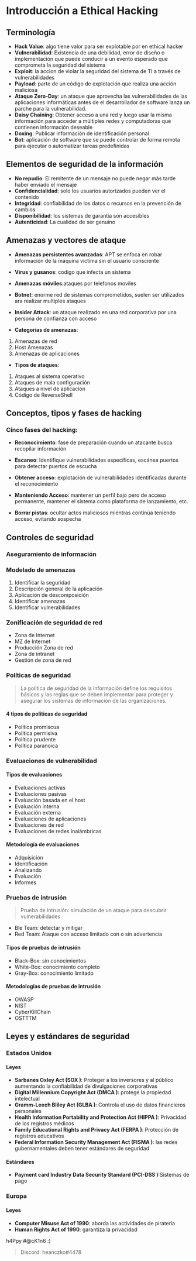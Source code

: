 # Introducción a Ethical Hacking

## Terminología

* **Hack Value**: algo tiene valor para ser explotable por en ethical hacker
* **Vulnerabilidad**: Existencia de una debilidad, error de diseño o implementación que puede conducir a un evento esperado que comprometa la seguridad del sistema
* **Exploit**: la accion de violar la seguridad del sistema de TI a través de vulnerabilidades
* **Payload**: parte de un código de explotación que realiza una acción maliciosa
* **Ataque Zero-Day**: un ataque que aprovecha las vulnerabilidades de las aplicaciones informáticas antes de el desarrollador de software lanza un parche para la vulnerabilidad.
* **Daisy Chaining**: Obtener acceso a una red  y luego usar la misma información para acceder a múltiples redes y computadoras que contienen información deseable
* **Doxing**: Publicar información de identificación personal
* **Bot**: aplicación de software que se puede controlar de forma remota para ejecutar o automatizar tareas predefinidas

## Elementos de seguridad de la información

* **No repudio**: El remitente de un mensaje no puede negar más tarde haber enviado el mensaje
* **Confidencialidad**: solo los usuarios autorizados pueden ver el contenido
* **Integridad**: confiabilidad de los datos o recursos en la prevención de cambios
* **Disponibilidad**: los sistemas de garantía son accesibles
* **Autenticidad**: La cualidad de ser genuino

## Amenazas y vectores de ataque

* **Amenazas persistentes avanzadas**: APT se enfoca en robar información de la máquina víctima sin el usuario
   consciente
* **Virus y gusanos**: codigo que infecta un sistema
* **Amenazas móviles**:ataques por telefonos moviles
* **Botnet**: enorme red de sistemas comprometidos, suelen ser utilizados ara realizar multiples ataques
* **Insider Attack**: un ataque realizado en una red corporativa por una persona de confianza con acceso

* **Categorías de amenazas**:
1. Amenazas de red
2. Host Amenazas
3. Amenazas de aplicaciones
* **Tipos de ataques**:
1. Ataques al sistema operativo
2. Ataques de mala configuración
3. Ataques a nivel de aplicación
4. Código de ReverseShell

## Conceptos, tipos y fases de hacking

### Cinco fases del hacking:

* **Reconocimiento**: fase de preparación cuando un atacante busca recopilar información

* **Escaneo**: Identifique vulnerabilidades específicas, escánea puertos para detectar puertos de escucha

* **Obtener acceso**: explotación de vulnerabilidades identificadas durante el reconocimiento

* **Manteniendo Acceso**: mantener un perfil bajo pero de acceso permanente, mantener el sistema como plataforma de lanzamiento, etc.

* **Borrar pistas**: ocultar actos maliciosos mientras continúa teniendo acceso, evitando sospecha

## Controles de seguridad

### Aseguramiento de información

### Modelado de amenazas

1. Identificar la seguridad
2. Descripción general de la aplicación
3. Aplicación de descomposición
4. Identificar amenazas
5. Identificar vulnerabilidades

### Zonificación de seguridad de red

- Zona de Internet
- MZ de Internet
- Producción Zona de red
- Zona de intranet
- Gestión de zona de red

### Políticas de seguridad

> La política de seguridad de la información define los requisitos básicos y las reglas que se deben implementar para
proteger y asegurar los sistemas de información de las organizaciones.

#### 4 tipos de políticas de seguridad

- Política promiscua
- Política permisiva
- Política prudente
- Política paranoica

### Evaluaciones de vulnerabilidad

#### Tipos de evaluaciones

- Evaluaciones activas
- Evaluaciones pasivas
- Evaluación basada en el host
- Evaluación interna
- Evaluación externa
- Evaluaciones de aplicaciones
- Evaluaciones de red
- Evaluaciones de redes inalámbricas

#### Metodología de evaluaciones

- Adquisición
- Identificación
- Analizando
- Evaluación
- Informes

### Pruebas de intrusión

> Prueba de intrusión: simulación de un ataque para descubrir vulnerabilidades

- Ble Team: detectar y mitigar
- Red Team: Ataque con acceso limitado con o sin advertencia

#### Tipos de pruebas de intrusión

- Black-Box: sin conocimientos
- White-Box: conocimiento completo
- Gray-Box: conocimiento limitado

#### Metodologías de pruebas de intrusión

- OWASP
- NIST
- CyberKillChain
- OSTTTM

## Leyes y estándares de seguridad

### Estados Unidos

#### Leyes

* **Sarbanes Oxley Act (SOX \)**: Proteger a los inversores y al público aumentando la confiabilidad de divulgaciones corporativas
* **Digital Millennium Copyright Act (DMCA \)**: protege la propiedad intelectual
* **Gramm-Leech Bliley Act (GLBA \)**: Controla el uso de datos financieros personales
* **Health Information Portability and Protection Act (HIPPA \)**: Privacidad de los registros médicos
* **Family Educational Rights and Privacy Act (FERPA \)**: Protección de registros educativos
* **Federal Information Security Management Act (FISMA \)**: las redes gubernamentales deben tener estándares de seguridad

#### Estándares

* **Payment card Industry Data Security Standard (PCI-DSS \)**:Sistemas de pago

### Europa

#### Leyes

* **Computer Misuse Act of 1990**: aborda las actividades de piratería
* **Human Rights Act of 1990**: garantiza la privacidad

h4Ppy #@cK1n6 :)
> Discord: heanczko#4478
